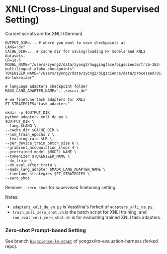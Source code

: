 # XNLI (Cross-Lingual and Supervised Setting)

Current scripts are for XNLI (German). 

```
OUTPUT_DIR=... # where you want to save checkpoints at
LANG="de"
CACHE_DIR=... # cache dir for saving/loading HF models and XNLI datasets.
LR=1e-5
MODEL_NAME="/users/zyong2/data/zyong2/huggingface/bigscience/tr5b-1B3-multilingual-alpha-checkpoints"
TOKENIZER_NAME="/users/zyong2/data/zyong2/bigscience/data/processed/011/oscar-de-tokenizer"

# language adapters checkpoint folder
MADX_LANG_ADAPTER_NAME=".../oscar_de"

# we finetune task adapters for XNLI
FT_STRATEGIES="task_adapters"

mkdir -p $OUTPUT_DIR
python adapters_xnli_de.py \
$OUTPUT_DIR \
--lang $LANG \
--cache_dir $CACHE_DIR \
--num_train_epochs 2 \
--learning_rate $LR \
--per_device_train_batch_size 8 \
--gradient_accumulation_steps 4 \
--pretrained_model $MODEL_NAME \
--tokenizer $TOKENIZER_NAME \
--do_train \
--do_eval_after_train \
--madx_lang_adapter $MADX_LANG_ADAPTER_NAME \
--finetune_strategies $FT_STRATEGIES \
--zero_shot
```

Remove `--zero_shot` for supervised finetuning setting.

Notes:
- `adapters_xnli_de_vn.py` is Vassilina's forked of `adapters_xnli_de.py`.
- `train_xnli_zero_shot.sh` is the batch script for XNLI training, and `run_eval_xnli_zero_shot.sh` is for evaluating trained XNLI task adapters.

### Zero-shot Prompt-based Setting

See branch [`bigscience-lm-adapt`](https://github.com/yongzx/lm-evaluation-harness/tree/bigscience-lm-adapt) of yongzx/lm-evaluation-harness (forked repo).
